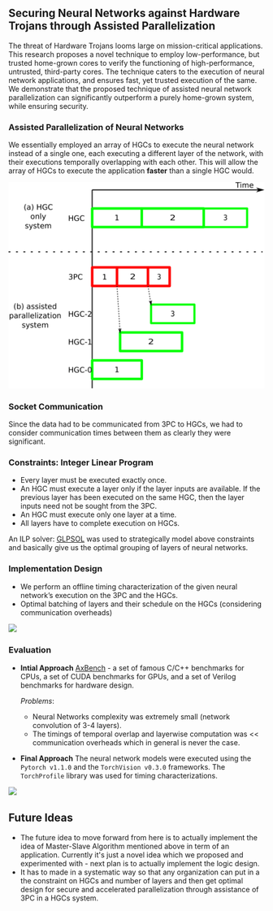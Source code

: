 ## Securing Neural Networks against Hardware Trojans through Assisted Parallelization

The threat of Hardware Trojans looms large on mission-critical applications. This research proposes a novel technique to employ low-performance, but trusted home-grown cores to verify the functioning of high-performance, untrusted, third-party cores. The technique caters to the execution of neural network applications, and ensures fast, yet trusted execution of the same. We demonstrate that the proposed technique of assisted neural network parallelization can significantly outperform a purely home-grown system, while ensuring security.


### Assisted Parallelization of Neural Networks

We essentially employed an array of HGCs to execute the neural network instead of a single one, each executing a different layer of the network, with their executions temporally overlapping with each other. This will allow the array of HGCs to execute the application **faster** than a single HGC would.

<img src="img/1.png">

### Socket Communication

Since the data had to be communicated from 3PC to HGCs, we had to consider communication times between them as clearly they were significant.



### Constraints: Integer Linear Program

-   Every layer must be executed exactly once.
-   An HGC must execute a layer only if the layer inputs are available. If the previous layer has been executed on the same HGC, then the layer inputs need not be sought from the 3PC.
-   An HGC must execute only one layer at a time.
-   All layers have to complete execution on HGCs.

An ILP solver: [GLPSOL](https://en.wikibooks.org/wiki/GLPK/Using_GLPSOL) was used to strategically model above constraints and basically give us the optimal grouping of layers of neural networks.

### Implementation Design
- We perform an offline timing characterization of the given neural network’s execution on the 3PC and the HGCs.
- Optimal batching of layers and their schedule on the HGCs (considering communication overheads)

<img src="https://i.ibb.co/BtBQQFd/unnamed.png">

### Evaluation
- **Intial Approach**
[AxBench](http://axbench.org/) - a set of famous C/C++ benchmarks for CPUs, a set of CUDA benchmarks for GPUs, and a set of Verilog benchmarks for hardware design.

	_Problems_:
	- Neural Networks complexity was extremely small (network convolution of 3-4 layers).
	- The timings of temporal overlap and layerwise computation was << communication overheads which in general is never the case. 
- **Final Approach**
The neural network models were executed using the `Pytorch v1.1.0` and the `TorchVision v0.3.0` frameworks. The `TorchProfile` library was used for timing characterizations.

<img src="https://i.ibb.co/f4ng04w/unnamed1.jpg">

## Future Ideas
- The future idea to move forward from here is to actually implement the idea of Master-Slave Algorithm mentioned above in term of an application. Currently it's just a novel idea which we proposed and experimented with - next plan is to actually implement the logic design.
- It has to made in a systematic way so that any organization can put in a the constraint on HGCs and number of layers and then get optimal design for secure and accelerated parallelization through assistance of 3PC in a HGCs system.
